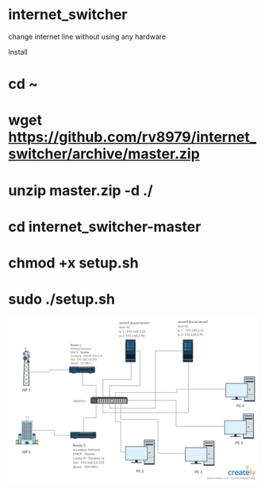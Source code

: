 # internet_switcher
change internet line without using any hardware


Install

# cd ~
# wget https://github.com/rv8979/internet_switcher/archive/master.zip
# unzip master.zip -d ./
# cd internet_switcher-master
# chmod +x setup.sh
# sudo ./setup.sh

![alt text](https://raw.githubusercontent.com/rv8979/internet_switcher/master/Document_readme.png)
